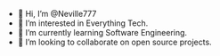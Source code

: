 - 👋 Hi, I’m @Neville777
- 👀 I’m interested in Everything Tech.
- 🌱 I’m currently learning Software Engineering.
- 💞️ I’m looking to collaborate on open source projects.

<!---
Neville777/Neville777 is a ✨ special ✨ repository because its `README.md` (this file) appears on your GitHub profile.
You can click the Preview link to take a look at your changes.
--->
